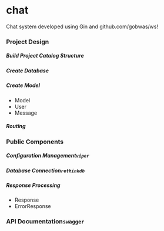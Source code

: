 # chat
Chat system developed using Gin and github.com/gobwas/ws!

### Project Design
##### Build Project Catalog Structure
##### Create Database
##### Create Model
- Model
- User
- Message

##### Routing

### Public Components
##### Configuration Management`viper`
    
##### Database Connection`rethinkdb`

##### Response Processing
- Response
- ErrorResponse

### API Documentation`swagger`
